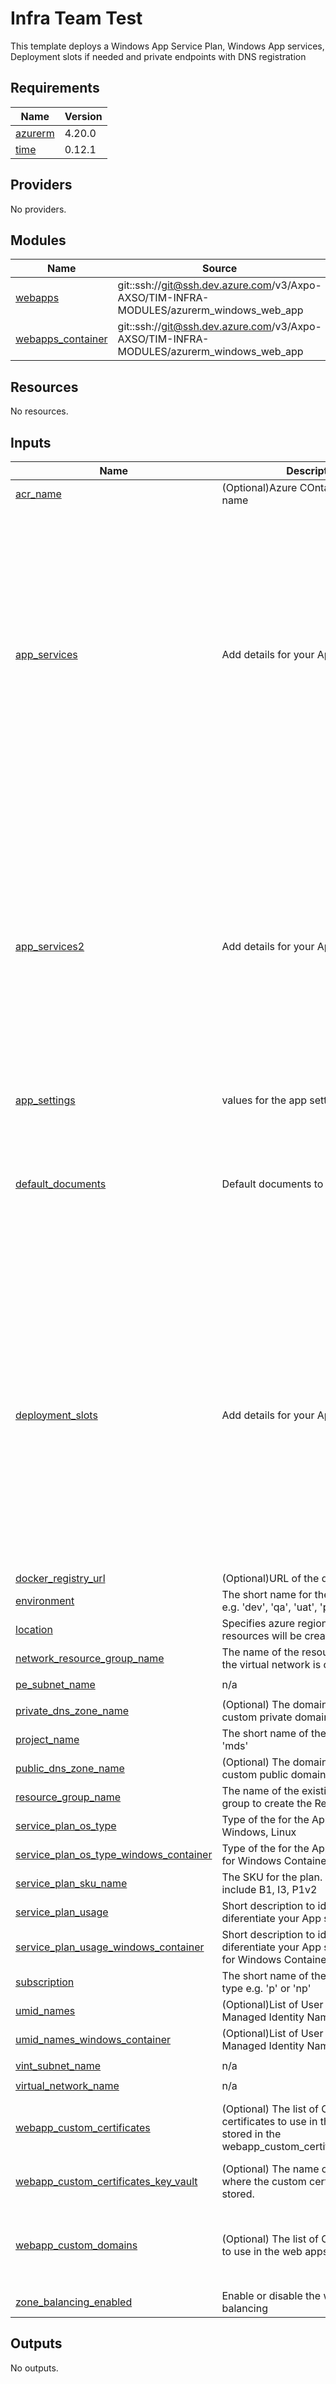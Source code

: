 # Infra Team Test

This template deploys a Windows App Service Plan, Windows App services, Deployment slots if needed and private endpoints with DNS registration
<!-- BEGIN_TF_DOCS -->
## Requirements

| Name | Version |
|------|---------|
| <a name="requirement_azurerm"></a> [azurerm](#requirement\_azurerm) | 4.20.0 |
| <a name="requirement_time"></a> [time](#requirement\_time) | 0.12.1 |

## Providers

No providers.

## Modules

| Name | Source | Version |
|------|--------|---------|
| <a name="module_webapps"></a> [webapps](#module\_webapps) | git::ssh://git@ssh.dev.azure.com/v3/Axpo-AXSO/TIM-INFRA-MODULES/azurerm_windows_web_app | ~{gitRef}~ |
| <a name="module_webapps_container"></a> [webapps\_container](#module\_webapps\_container) | git::ssh://git@ssh.dev.azure.com/v3/Axpo-AXSO/TIM-INFRA-MODULES/azurerm_windows_web_app | ~{gitRef}~ |

## Resources

No resources.

## Inputs

| Name | Description | Type | Default | Required |
|------|-------------|------|---------|:--------:|
| <a name="input_acr_name"></a> [acr\_name](#input\_acr\_name) | (Optional)Azure COntainer Registry name | `string` | `null` | no |
| <a name="input_app_services"></a> [app\_services](#input\_app\_services) | Add details for your App services | <pre>list(object({<br/>    appservice_short_description         = string,<br/>    app_settings_name                    = string,<br/>    use_acr                              = bool, # If true give var.acr_name<br/>    acr_use_managed_identity_credentials = bool,<br/>    identity_type                        = string,<br/>    client_affinity_enabled              = bool,<br/>    worker_count                         = number,<br/>    always_on                            = bool,<br/>    websockets_enabled                   = bool,<br/>    health_check_path                    = string,<br/>    health_check_eviction_time_in_min    = number,<br/>    vnet_route_all_enabled               = bool,<br/>    subnetname                           = string,<br/>    application_stack                    = string,<br/>    docker_image_name                    = string,<br/>    node_version                         = string,<br/>    dotnet_version                       = string,<br/>    python_app                           = bool<br/>  }))</pre> | n/a | yes |
| <a name="input_app_services2"></a> [app\_services2](#input\_app\_services2) | Add details for your App services | <pre>list(object({<br/>    appservice_short_description         = string,<br/>    app_settings_name                    = string,<br/>    use_acr                              = bool, # If true give var.acr_name<br/>    acr_use_managed_identity_credentials = bool,<br/>    identity_type                        = string,<br/>    client_affinity_enabled              = bool,<br/>    worker_count                         = number,<br/>    always_on                            = bool,<br/>    websockets_enabled                   = bool,<br/>    health_check_path                    = string,<br/>    health_check_eviction_time_in_min    = number,<br/>    vnet_route_all_enabled               = bool,<br/>    subnetname                           = string,<br/>    application_stack                    = string,<br/>    docker_image_name                    = string,<br/>    node_version                         = string,<br/>    dotnet_version                       = string,<br/>    python_app                           = bool<br/>  }))</pre> | n/a | yes |
| <a name="input_app_settings"></a> [app\_settings](#input\_app\_settings) | values for the app settings | `map(any)` | n/a | yes |
| <a name="input_default_documents"></a> [default\_documents](#input\_default\_documents) | Default documents to be added | `list(string)` | <pre>[<br/>  "Default.htm",<br/>  "Default.html",<br/>  "Default.asp",<br/>  "index.htm",<br/>  "index.html",<br/>  "iisstart.htm",<br/>  "default.aspx",<br/>  "index.php",<br/>  "hostingstart.html"<br/>]</pre> | no |
| <a name="input_deployment_slots"></a> [deployment\_slots](#input\_deployment\_slots) | Add details for your App services Slots | <pre>list(object({<br/>    deployment_slot_name                 = string,<br/>    appservice_short_description         = string,<br/>    client_affinity_enabled              = bool,<br/>    worker_count                         = number,<br/>    app_settings_name                    = string,<br/>    use_acr                              = bool, # If true give var.acr_name<br/>    acr_use_managed_identity_credentials = bool<br/>    identity_type                        = string,<br/>    always_on                            = bool,<br/>    websockets_enabled                   = bool,<br/>    health_check_path                    = string,<br/>    health_check_eviction_time_in_min    = number,<br/>    vnet_route_all_enabled               = bool,<br/>    subnetname                           = string,<br/>    application_stack                    = string,<br/>    docker_image_name                    = string,<br/>    node_version                         = string,<br/>    dotnet_version                       = string,<br/>    python_app                           = bool<br/>  }))</pre> | `[]` | no |
| <a name="input_docker_registry_url"></a> [docker\_registry\_url](#input\_docker\_registry\_url) | (Optional)URL of the docker registry | `string` | `""` | no |
| <a name="input_environment"></a> [environment](#input\_environment) | The short name for the environment. e.g. 'dev', 'qa', 'uat', 'prod' | `string` | `"dev"` | no |
| <a name="input_location"></a> [location](#input\_location) | Specifies azure region/location where resources will be created. | `string` | `"westeurope"` | no |
| <a name="input_network_resource_group_name"></a> [network\_resource\_group\_name](#input\_network\_resource\_group\_name) | The name of the resource group where the virtual network is created | `string` | n/a | yes |
| <a name="input_pe_subnet_name"></a> [pe\_subnet\_name](#input\_pe\_subnet\_name) | n/a | `string` | `"Subnet name for the private endpoint"` | no |
| <a name="input_private_dns_zone_name"></a> [private\_dns\_zone\_name](#input\_private\_dns\_zone\_name) | (Optional) The domain name for the custom private domain dns zone. | `string` | `"nonprod.cloudinfra.axpo.cloud"` | no |
| <a name="input_project_name"></a> [project\_name](#input\_project\_name) | The short name of the project e.g. 'mds' | `string` | n/a | yes |
| <a name="input_public_dns_zone_name"></a> [public\_dns\_zone\_name](#input\_public\_dns\_zone\_name) | (Optional) The domain name for the custom public domain dns zone. | `string` | `"cloudinfra.axpo.cloud"` | no |
| <a name="input_resource_group_name"></a> [resource\_group\_name](#input\_resource\_group\_name) | The name of the existing resource group to create the Resources | `string` | n/a | yes |
| <a name="input_service_plan_os_type"></a> [service\_plan\_os\_type](#input\_service\_plan\_os\_type) | Type of the for the App Service Plan i.e Windows, Linux | `string` | `"Windows"` | no |
| <a name="input_service_plan_os_type_windows_container"></a> [service\_plan\_os\_type\_windows\_container](#input\_service\_plan\_os\_type\_windows\_container) | Type of the for the App Service Plan for Windows Containers | `string` | `"Windows"` | no |
| <a name="input_service_plan_sku_name"></a> [service\_plan\_sku\_name](#input\_service\_plan\_sku\_name) | The SKU for the plan. Possible values include B1, I3, P1v2 | `string` | n/a | yes |
| <a name="input_service_plan_usage"></a> [service\_plan\_usage](#input\_service\_plan\_usage) | Short description to identify or diferentiate your App services plans | `string` | n/a | yes |
| <a name="input_service_plan_usage_windows_container"></a> [service\_plan\_usage\_windows\_container](#input\_service\_plan\_usage\_windows\_container) | Short description to identify or diferentiate your App services plans for Windows Containers | `string` | n/a | yes |
| <a name="input_subscription"></a> [subscription](#input\_subscription) | The short name of the subscription type e.g.  'p' or 'np' | `string` | n/a | yes |
| <a name="input_umid_names"></a> [umid\_names](#input\_umid\_names) | (Optional)List of User Assigned Managed Identity Names | `list(string)` | `[]` | no |
| <a name="input_umid_names_windows_container"></a> [umid\_names\_windows\_container](#input\_umid\_names\_windows\_container) | (Optional)List of User Assigned Managed Identity Names | `list(string)` | `[]` | no |
| <a name="input_vint_subnet_name"></a> [vint\_subnet\_name](#input\_vint\_subnet\_name) | n/a | `string` | `"Subnet name for Integrating in Webapps"` | no |
| <a name="input_virtual_network_name"></a> [virtual\_network\_name](#input\_virtual\_network\_name) | n/a | `string` | `"Name of the virtual Network"` | no |
| <a name="input_webapp_custom_certificates"></a> [webapp\_custom\_certificates](#input\_webapp\_custom\_certificates) | (Optional) The list of Custom certificates to use in the web apps stored in the webapp\_custom\_certificates\_key\_vault. | <pre>map(object({<br/>    keyvault_certificate_name        = string<br/>    webapp_certificate_friendly_name = string<br/>  }))</pre> | `{}` | no |
| <a name="input_webapp_custom_certificates_key_vault"></a> [webapp\_custom\_certificates\_key\_vault](#input\_webapp\_custom\_certificates\_key\_vault) | (Optional) The name of the Key Vault where the custom certificates are stored. | `string` | `null` | no |
| <a name="input_webapp_custom_domains"></a> [webapp\_custom\_domains](#input\_webapp\_custom\_domains) | (Optional) The list of Custom domains to use in the web apps. | <pre>map(object({<br/>    webapp_description               = string<br/>    webapp_certificate_friendly_name = string<br/>    webapp_custom_domain_name        = string<br/>  }))</pre> | `{}` | no |
| <a name="input_zone_balancing_enabled"></a> [zone\_balancing\_enabled](#input\_zone\_balancing\_enabled) | Enable or disable the web zone balancing | `bool` | `false` | no |

## Outputs

No outputs.
<!-- END_TF_DOCS -->
